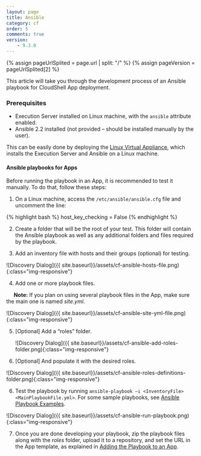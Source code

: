 ```yaml
---
layout: page
title: Ansible
category: cf
order: 5
comments: true
version:
    - 9.3.0
---
```


{% assign pageUrlSplited = page.url | split: "/" %}
{% assign pageVersion = pageUrlSplited[2] %}

This article will take you through the development process of an Ansible playbook for CloudShell App deployment.

### Prerequisites
* Execution Server installed on Linux machine, with the `ansible` attribute enabled.
* Ansible 2.2 installed (not provided – should be installed manually by the user).

This can be easily done by deploying the <a href="http://help.quali.com/doc/8.3/VA-Linux/Content/Linux/Home.htm" target="_blank">Linux Virtual Appliance</a>, which installs the Execution Server and Ansible on a Linux machine.

#### Ansible playbooks for Apps
Before running the playbook in an App, it is recommended to test it manually. To do that, follow these steps:

1) On a Linux machine, access the `/etc/ansible/ansible.cfg` file and uncomment the line:

{% highlight bash %}
host_key_checking = False
{% endhighlight %}

2) Create a folder that will be the root of your test. This folder will contain the Ansible playbook as well as any additional folders and files required by the playbook.

3) Add an inventory file with hosts and their groups (optional) for testing.

![Discovery Dialog]({{ site.baseurl}}/assets/cf-ansible-hosts-file.png){:class="img-responsive"}
 
4) Add one or more playbook files.

&nbsp;&nbsp;&nbsp;&nbsp;&nbsp;**Note:** If you plan on using several playbook files in the App, make sure the main one is named *site.yml*.

![Discovery Dialog]({{ site.baseurl}}/assets/cf-ansible-site-yml-file.png){:class="img-responsive"}

5) [Optional] Add a “roles” folder.

   ![Discovery Dialog]({{ site.baseurl}}/assets/cf-ansible-add-roles-folder.png){:class="img-responsive"}

6) [Optional] And populate it with the desired roles. 

![Discovery Dialog]({{ site.baseurl}}/assets/cf-ansible-roles-definitions-folder.png){:class="img-responsive"}

6) Test the playbook by running `ansible-playbook –i <InventoryFile> <MainPlaybookFile.yml>`. For some sample playbooks, see [Ansible Playbook Examples]({{site.baseurl}}/configmanagement/{{pageVersion}}/cf-ansible-examples.html).

![Discovery Dialog]({{ site.baseurl}}/assets/cf-ansible-run-playbook.png){:class="img-responsive"}

7) Once you are done developing your playbook, zip the playbook files along with the *roles* folder, upload it to a repository, and set the URL in the App template, as explained in [Adding the Playbook to an App]({{site.baseurl}}/configmanagement/{{pageVersion}}/cf-add-playbook-to-app.html).
